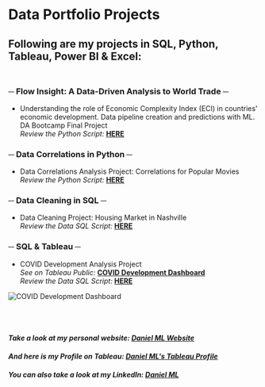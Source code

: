 # Data Portfolio Projects
## Following are my projects in SQL, Python, Tableau, Power BI & Excel: <br /><br />


###  **─  Flow Insight: A Data-Driven Analysis to World Trade  ─** 
  - Understanding the role of Economic Complexity Index (ECI) in countries' economic development. Data pipeline creation and predictions with ML. DA Bootcamp Final Project <br />
*Review the Python Script:* **[HERE](https://github.com/dmera/DataPortfolio/blob/main/Flow_Insight)**<br />


###  **─  Data Correlations in Python  ─** 
  - Data Correlations Analysis Project: Correlations for Popular Movies <br />
*Review the Python Script:* **[HERE](https://github.com/dmera/DataPortfolio/blob/main/Movie_Correlation_Project)**<br />



###  **─  Data Cleaning in SQL  ─** 
  - Data Cleaning Project: Housing Market in Nashville <br />
*Review the Data SQL Script:* **[HERE](https://github.com/dmera/DataPortfolio/blob/main/Data%20Cleaning%3A%20Housing%20Market%20in%20Nashville)**<br />



###  **─  SQL & Tableau  ─** 
  - COVID Development Analysis Project<br />
*See on Tableau Public:* **[COVID Development Dashboard](https://public.tableau.com/views/CovidDashboard_17126513239640/Dashboard1?:language=en-US&:sid=&:display_count=n&:origin=viz_share_link)**<br />
*Review the Data SQL Script:* **[HERE](https://github.com/dmera/DataPortfolio/blob/main/Covid%20Data%20Project.sql)**<br />

![COVID Development Dashboard](https://github.com/dmera/DataPortfolio/assets/15237744/cd15f0dd-be8c-41a7-ba56-6133bdca857a)

<br /> <br />
#### *Take a look at my personal website: [Daniel ML Website](https://daniel-ml.webflow.io/)* <br /> 
#### *And here is my Profile on Tableau: [Daniel ML's Tableau Profile](https://public.tableau.com/app/profile/daniel.mera.luna/vizzes)* <br /> 
#### *You can also take a look at my LinkedIn: [Daniel ML](https://www.linkedin.com/in/dani-ml/)* <br /> <br />
